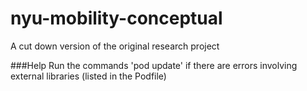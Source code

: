 # nyu-mobility-conceptual
A cut down version of the original research project

###Help
Run the commands 'pod update' if there are errors involving external libraries (listed in the Podfile)
